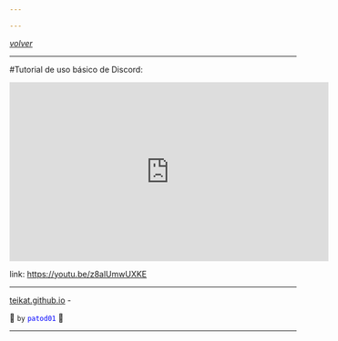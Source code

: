 ```yaml
---

---
```


<link rel="icon" href="etc/icon.png">

[*volver*][teikat]

---

#Tutorial de uso básico de Discord:

<iframe width="560" height="315" src="https://www.youtube.com/embed/z8alUmwUXKE" frameborder="0" allow="accelerometer; autoplay; encrypted-media; gyroscope; picture-in-picture" allowfullscreen></iframe>

link: <https://youtu.be/z8alUmwUXKE>

---

[teikat.github.io][teikat] -

:ghost: `by` <span style="color: blue;">`patod01`</span> :ghost:

[teikat]: https://teikat.github.io

---

